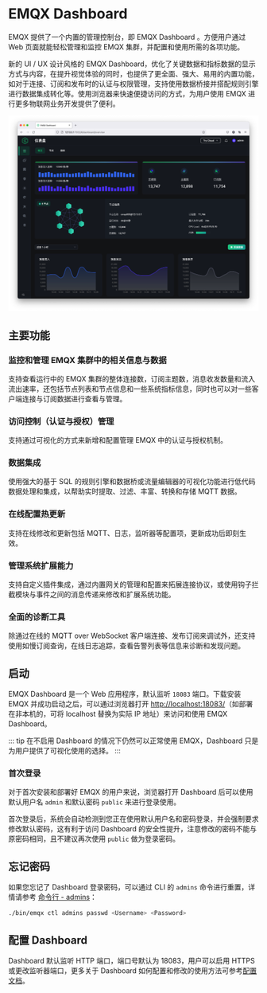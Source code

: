 # EMQX Dashboard

EMQX 提供了一个内置的管理控制台，即 EMQX Dashboard 。方便用户通过 Web 页面就能轻松管理和监控 EMQX 集群，并配置和使用所需的各项功能。

新的 UI / UX 设计风格的 EMQX Dashboard，优化了关键数据和指标数据的显示方式与内容，在提升视觉体验的同时，也提供了更全面、强大、易用的内置功能，如对于连接、订阅和发布时的认证与权限管理，支持使用数据桥接并搭配规则引擎进行数据集成转化等。使用浏览器来快速便捷访问的方式，为用户使用 EMQX 进行更多物联网业务开发提供了便利。

![image](./assets/dashboard-preview.png)

## 主要功能

### 监控和管理 EMQX 集群中的相关信息与数据

支持查看运行中的 EMQX 集群的整体连接数，订阅主题数，消息收发数量和流入流出速率，还包括节点列表和节点信息和一些系统指标信息，同时也可以对一些客户端连接与订阅数据进行查看与管理。

### 访问控制（认证与授权）管理

支持通过可视化的方式来新增和配置管理 EMQX 中的认证与授权机制。

### 数据集成

使用强大的基于 SQL 的规则引擎和数据桥或流量编辑器的可视化功能进行低代码数据处理和集成，以帮助实时提取、过滤、丰富、转换和存储 MQTT 数据。

### 在线配置热更新

支持在线修改和更新包括 MQTT、日志，监听器等配置项，更新成功后即刻生效。

### 管理系统扩展能力

支持自定义插件集成，通过内置网关的管理和配置来拓展连接协议，或使用钩子拦截模块与事件之间的消息传递来修改和扩展系统功能。

### 全面的诊断工具

除通过在线的 MQTT over WebSocket 客户端连接、发布订阅来调试外，还支持使用如慢订阅查询，在线日志追踪，查看告警列表等信息来诊断和发现问题。

## 启动

EMQX Dashboard 是一个 Web 应用程序，默认监听 `18083` 端口。下载安装 EMQX 并成功启动之后，可以通过浏览器打开 <http://localhost:18083/>（如部署在非本机的，可将 localhost 替换为实际 IP 地址）来访问和使用 EMQX Dashboard。

::: tip
在不启用 Dashboard 的情况下仍然可以正常使用 EMQX，Dashboard 只是为用户提供了可视化使用的选择。
:::

### 首次登录

对于首次安装和部署好 EMQX 的用户来说，浏览器打开 Dashboard 后可以使用默认用户名 `admin` 和默认密码 `public` 来进行登录使用。

首次登录后，系统会自动检测到您正在使用默认用户名和密码登录，并会强制要求修改默认密码，这有利于访问 Dashboard 的安全性提升，注意修改的密码不能与原密码相同，且不建议再次使用 `public` 做为登录密码。

## 忘记密码

如果您忘记了 Dashboard 登录密码，可以通过 CLI 的 `admins` 命令进行重置，详情请参考 [命令行 - admins](../admin/cli.md#admins)：

```bash
./bin/emqx ctl admins passwd <Username> <Password>
```

## 配置 Dashboard

Dashboard 默认监听 HTTP 端口，端口号默认为 18083，用户可以启用 HTTPS 或更改监听器端口，更多关于 Dashboard 如何配置和修改的使用方法可参考[配置文档](../configuration/configuration-manual.html#dashboard)。
